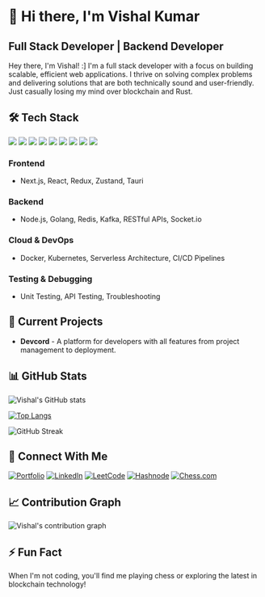 # 👋 Hi there, I'm Vishal Kumar

## Full Stack Developer | Backend Developer

Hey there, I'm Vishal! :] I'm a full stack developer with a focus on building scalable, efficient web applications. I thrive on solving complex problems and delivering solutions that are both technically sound and user-friendly. Just casually losing my mind over blockchain and Rust.

## 🛠️ Tech Stack

<img src="https://img.shields.io/badge/JavaScript-F7DF1E?style=for-the-badge&logo=javascript&logoColor=black"/> <img src="https://img.shields.io/badge/TypeScript-007ACC?style=for-the-badge&logo=typescript&logoColor=white"/> <img src="https://img.shields.io/badge/Go-00ADD8?style=for-the-badge&logo=go&logoColor=white"/> <img src="https://img.shields.io/badge/React-20232A?style=for-the-badge&logo=react&logoColor=61DAFB"/> <img src="https://img.shields.io/badge/Next.js-000000?style=for-the-badge&logo=next.js&logoColor=white"/> <img src="https://img.shields.io/badge/Node.js-339933?style=for-the-badge&logo=nodedotjs&logoColor=white"/> <img src="https://img.shields.io/badge/Redis-DC382D?style=for-the-badge&logo=redis&logoColor=white"/> <img src="https://img.shields.io/badge/Docker-2CA5E0?style=for-the-badge&logo=docker&logoColor=white"/> <img src="https://img.shields.io/badge/Kubernetes-326CE5?style=for-the-badge&logo=kubernetes&logoColor=white"/>

### Frontend
- Next.js, React, Redux, Zustand, Tauri

### Backend
- Node.js, Golang, Redis, Kafka, RESTful APIs, Socket.io

### Cloud & DevOps
- Docker, Kubernetes, Serverless Architecture, CI/CD Pipelines

### Testing & Debugging
- Unit Testing, API Testing, Troubleshooting

## 🚀 Current Projects

- **Devcord** - A platform for developers with all features from project management to deployment.

## 📊 GitHub Stats

![Vishal's GitHub stats](https://github-readme-stats.vercel.app/api?username=VishalKumar10&show_icons=true&theme=tokyonight)

[![Top Langs](https://github-readme-stats.vercel.app/api/top-langs/?username=VishalKumar10&layout=compact&theme=tokyonight)](https://github.com/anuraghazra/github-readme-stats)

![GitHub Streak](https://github-readme-streak-stats.herokuapp.com/?user=VishalKumar10&theme=tokyonight)

## 🔗 Connect With Me

[![Portfolio](https://img.shields.io/badge/Portfolio-000000?style=for-the-badge&logo=About.me&logoColor=white)](https://vishalkumar.wiki/)
[![LinkedIn](https://img.shields.io/badge/LinkedIn-0077B5?style=for-the-badge&logo=linkedin&logoColor=white)](https://www.linkedin.com/in/vishal-kumar3/)
[![LeetCode](https://img.shields.io/badge/LeetCode-FFA116?style=for-the-badge&logo=leetcode&logoColor=black)](https://leetcode.com/u/VishalKumar10/)
[![Hashnode](https://img.shields.io/badge/Hashnode-2962FF?style=for-the-badge&logo=hashnode&logoColor=white)](https://vishal-kumar3.hashnode.dev/)
[![Chess.com](https://img.shields.io/badge/Chess.com-005FAB?style=for-the-badge&logo=lichess&logoColor=white)](https://www.chess.com/member/vishal_kumar3)

## 📈 Contribution Graph

![Vishal's contribution graph](https://activity-graph.herokuapp.com/graph?username=VishalKumar10&theme=react-dark)

## ⚡ Fun Fact

When I'm not coding, you'll find me playing chess or exploring the latest in blockchain technology!
